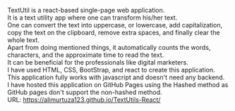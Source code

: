 TextUtil is a react-based single-page web application.\
It is a text utility app where one can transform his/her text.\
One can convert the text into uppercase, or lowercase, add capitalization, copy the text on the clipboard, remove extra spaces, and finally clear the whole text.\
Apart from doing mentioned things, it automatically counts the words, characters, and the approximate time to read the text.\
It can be beneficial for the professionals like digital marketers.\
I have used HTML, CSS, BootStrap, and react to create this application.\
This application fully works with javascript and doesn't need any backend.\
I have hosted this application on GitHub Pages using the Hashed method as GitHub pages don't support the non-hashed method.\
URL: https://alimurtuza123.github.io/TextUtils-React/
